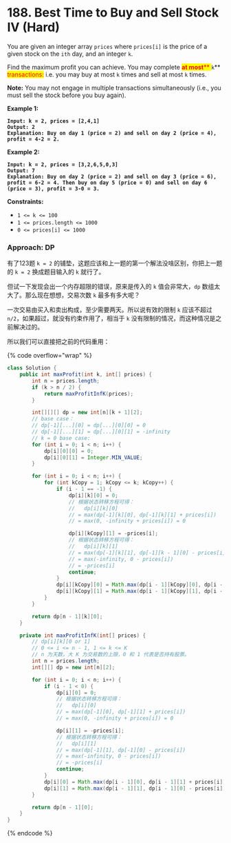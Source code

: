 # 188. Best Time to Buy and Sell Stock IV (Hard)

You are given an integer array `prices` where `prices[i]` is the price of a given stock on the `ith` day, and an integer `k`.

Find the maximum profit you can achieve. You may complete <mark style="color:red;">**at most**</mark><mark style="color:red;">** **</mark><mark style="color:red;">**`k`**</mark> <mark style="color:red;">transactions:</mark> i.e. you may buy at most `k` times and sell at most `k` times.

**Note:** You may not engage in multiple transactions simultaneously (i.e., you must sell the stock before you buy again).

**Example 1:**

<pre data-overflow="wrap"><code><strong>Input: k = 2, prices = [2,4,1]
</strong><strong>Output: 2
</strong><strong>Explanation: Buy on day 1 (price = 2) and sell on day 2 (price = 4), profit = 4-2 = 2.
</strong></code></pre>

**Example 2:**

<pre data-overflow="wrap"><code><strong>Input: k = 2, prices = [3,2,6,5,0,3]
</strong><strong>Output: 7
</strong><strong>Explanation: Buy on day 2 (price = 2) and sell on day 3 (price = 6), profit = 6-2 = 4. Then buy on day 5 (price = 0) and sell on day 6 (price = 3), profit = 3-0 = 3.
</strong></code></pre>

**Constraints:**

* `1 <= k <= 100`
* `1 <= prices.length <= 1000`
* `0 <= prices[i] <= 1000`



### Approach: DP

有了123题 `k = 2` 的铺垫，这题应该和上一题的第一个解法没啥区别，你把上一题的 `k = 2` 换成题目输入的 `k` 就行了。

但试一下发现会出一个内存超限的错误，原来是传入的 `k` 值会非常大，`dp` 数组太大了。那么现在想想，交易次数 `k` 最多有多大呢？

一次交易由买入和卖出构成，至少需要两天。所以说有效的限制 `k` 应该不超过 `n/2`，如果超过，就没有约束作用了，相当于 `k` 没有限制的情况，而这种情况是之前解决过的。

所以我们可以直接把之前的代码重用：

{% code overflow="wrap" %}
```java
class Solution {
    public int maxProfit(int k, int[] prices) {
        int n = prices.length;
        if (k > n / 2) {
            return maxProfitInfK(prices);
        }

        int[][][] dp = new int[n][k + 1][2];
        // base case：
        // dp[-1][...][0] = dp[...][0][0] = 0
        // dp[-1][...][1] = dp[...][0][1] = -infinity
        // k = 0 base case:
        for (int i = 0; i < n; i++) {
            dp[i][0][0] = 0;
            dp[i][0][1] = Integer.MIN_VALUE;
        }

        for (int i = 0; i < n; i++) {
            for (int kCopy = 1; kCopy <= k; kCopy++) {
                if (i - 1 == -1) {
                    dp[i][k][0] = 0;
                    // 根据状态转移方程可得：
                    //   dp[i][k][0] 
                    // = max(dp[-1][k][0], dp[-1][k][1] + prices[i])
                    // = max(0, -infinity + prices[i]) = 0

                    dp[i][kCopy][1] = -prices[i];
                    // 根据状态转移方程可得：
                    //   dp[i][k][1] 
                    // = max(dp[-1][k][1], dp[-1][k - 1][0] - prices[i])
                    // = max(-infinity, 0 - prices[i]) 
                    // = -prices[i]
                    continue;
                }
                dp[i][kCopy][0] = Math.max(dp[i - 1][kCopy][0], dp[i - 1][kCopy][1] + prices[i]);
                dp[i][kCopy][1] = Math.max(dp[i - 1][kCopy][1], dp[i - 1][kCopy - 1][0] - prices[i]);
            }
        }

        return dp[n - 1][k][0];
    }

    private int maxProfitInfK(int[] prices) {
        // dp[i][k][0 or 1]
        // 0 <= i <= n - 1, 1 <= k <= K
        // n 为天数，大 K 为交易数的上限，0 和 1 代表是否持有股票。
        int n = prices.length;
        int[][] dp = new int[n][2];

        for (int i = 0; i < n; i++) {
            if (i - 1 < 0) {
                dp[i][0] = 0;
                // 根据状态转移方程可得：
                //   dp[i][0] 
                // = max(dp[-1][0], dp[-1][1] + prices[i])
                // = max(0, -infinity + prices[i]) = 0

                dp[i][1] = -prices[i];
                // 根据状态转移方程可得：
                //   dp[i][1] 
                // = max(dp[-1][1], dp[-1][0] - prices[i])
                // = max(-infinity, 0 - prices[i]) 
                // = -prices[i]
                continue;
            }
            dp[i][0] = Math.max(dp[i - 1][0], dp[i - 1][1] + prices[i]);
            dp[i][1] = Math.max(dp[i - 1][1], dp[i - 1][0] - prices[i]);
        }

        return dp[n - 1][0];
    }
}
```
{% endcode %}

